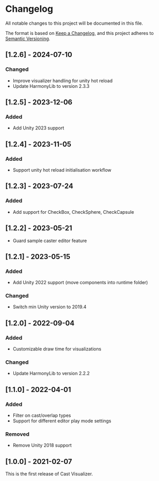 # Changelog
All notable changes to this project will be documented in this file.

The format is based on [Keep a Changelog](https://keepachangelog.com/en/1.0.0/),
and this project adheres to [Semantic Versioning](https://semver.org/spec/v2.0.0.html).

## [1.2.6] - 2024-07-10
### Changed
- Improve visualizer handling for unity hot reload
- Update HarmonyLib to version 2.3.3

## [1.2.5] - 2023-12-06
### Added
- Add Unity 2023 support

## [1.2.4] - 2023-11-05
### Added
- Support unity hot reload initialisation workflow

## [1.2.3] - 2023-07-24
### Added
- Add support for CheckBox, CheckSphere, CheckCapsule

## [1.2.2] - 2023-05-21
- Guard sample caster editor feature

## [1.2.1] - 2023-05-15
### Added
- Add Unity 2022 support (move components into runtime folder)

### Changed
- Switch min Unity version to 2019.4

## [1.2.0] - 2022-09-04
### Added
- Customizable draw time for visualizations

### Changed
- Update HarmonyLib to version 2.2.2

## [1.1.0] - 2022-04-01
### Added
- Filter on cast/overlap types
- Support for different editor play mode settings

### Removed
- Remove Unity 2018 support

## [1.0.0] - 2021-02-07
This is the first release of Cast Visualizer.
